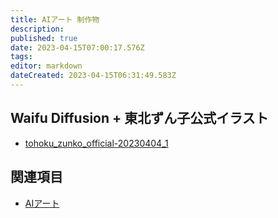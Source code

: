```yaml
---
title: AIアート 制作物
description: 
published: true
date: 2023-04-15T07:00:17.576Z
tags: 
editor: markdown
dateCreated: 2023-04-15T06:31:49.583Z
---
```


## Waifu Diffusion + 東北ずん子公式イラスト

- [tohoku_zunko_official-20230404_1](/aiart_works/tohoku_zunko_official-20230404_1)

## 関連項目

- [AIアート](/aiart)
